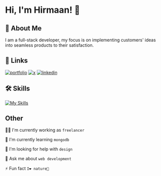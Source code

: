 # Hi, I'm Hirmaan! 👋

## 🚀 About Me

I am a full-stack developer, my focus is on implementing customers' ideas into seamless products to their satisfaction.

## 🔗 Links

[![portfolio](https://img.shields.io/badge/my_portfolio-000?style=for-the-badge&logo=ko-fi&logoColor=white)](https://homepage-ten-khaki-12.vercel.app/)
[![x](https://img.shields.io/badge/twitter-1DA1F2?style=for-the-badge&logo=twitter&logoColor=white)](https://x.com/HirmaanR)
[![linkedin](https://img.shields.io/badge/linkedin-0A66C2?style=for-the-badge&logo=linkedin&logoColor=white)](https://www.linkedin.com/in/hirmaan-rashidi/-70620736b)

## 🛠 Skills

[![My Skills](https://skillicons.dev/icons?i=js,html,css,react,redux,tailwindcss,jquery,nextjs,nodejs,py,django,cs,dotnet,mongodb,git,neovim)](https://skillicons.dev)

## Other

👩‍💻 I'm currently working as `freelancer`

🧠 I'm currently learning `mongodb`

🤔 I'm looking for help with `design`

💬 Ask me about `web development`

⚡️ Fun fact `I❤️ nature🌿`
